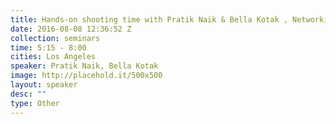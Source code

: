 ```yaml
---
title: Hands-on shooting time with Pratik Naik & Bella Kotak , Networking, Mingle with speakers and sponsors, Capture One tips and tricks, student contest and awesome giveaways!
date: 2016-08-08 12:36:52 Z
collection: seminars
time: 5:15 - 8:00
cities: Los Angeles
speaker: Pratik Naik, Bella Kotak
image: http://placehold.it/500x500
layout: speaker
desc: ""
type: Other
---
```

